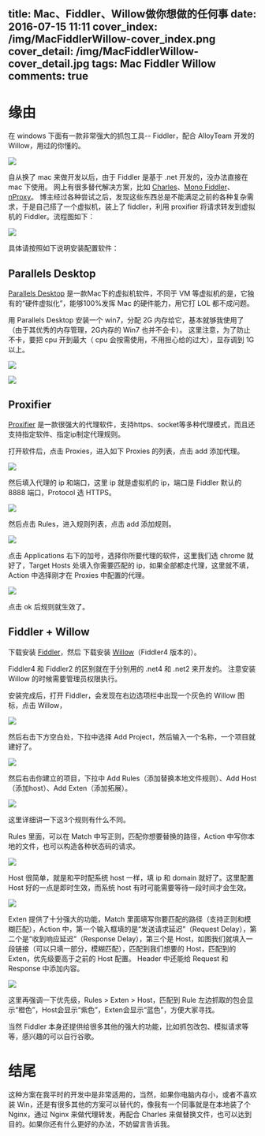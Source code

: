 title: Mac、Fiddler、Willow做你想做的任何事
date: 2016-07-15 11:11
cover_index: /img/MacFiddlerWillow-cover_index.png
cover_detail: /img/MacFiddlerWillow-cover_detail.jpg
tags: Mac Fiddler Willow
comments: true
---

# 缘由

在 windows 下面有一款非常强大的抓包工具-- Fiddler，配合 AlloyTeam 开发的 Willow，用过的你懂的。

![](/img/MacFiddlerWillow-1.png)

自从换了 mac 来做开发以后，由于 Fiddler 是基于 .net 开发的，没办法直接在 mac 下使用。
网上有很多替代解决方案，比如 [Charles](https://www.charlesproxy.com/)、[Mono Fiddler](http://www.mono-project.com/download/)、[nProxy](https://github.com/goddyZhao/nproxy)。
博主经过各种尝试之后，发现这些东西总是不能满足之前的各种复杂需求，于是自己搭了一个虚拟机，装上了 fiddler，利用 proxifier 将请求转发到虚拟机的 Fiddler。流程图如下：

![](/img/MacFiddlerWillow-process.png)

具体请按照如下说明安装配置软件：

## Parallels Desktop

[Parallels Desktop](http://www.parallels.com/cn/) 是一款Mac下的虚拟机软件，不同于 VM 等虚拟机的是，它独有的“硬件虚拟化”，能够100%发挥 Mac 的硬件能力，用它打 LOL 都不成问题。

用 Parallels Desktop 安装一个 win7，分配 2G 内存给它，基本就够我使用了（由于其优秀的内存管理，2G内存的 Win7 也并不会卡）。
这里注意，为了防止不卡，要把 cpu 开到最大（ cpu 会按需使用，不用担心给的过大），显存调到 1G 以上。

![](/img/MacFiddlerWillow-2.png)

![](/img/MacFiddlerWillow-3.png)

## Proxifier

[Proxifier](https://www.proxifier.com/) 是一款很强大的代理软件，支持https、socket等多种代理模式，而且还支持指定软件、指定ip制定代理规则。

打开软件后，点击 Proxies，进入如下 Proxies 的列表，点击 add 添加代理。

![](/img/MacFiddlerWillow-4.png)

然后填入代理的 ip 和端口，这里 ip 就是虚拟机的 ip，端口是 Fiddler 默认的 8888 端口，Protocol 选 HTTPS。

![](/img/MacFiddlerWillow-5.png)

然后点击 Rules，进入规则列表，点击 add 添加规则。

![](/img/MacFiddlerWillow-6.png)

点击 Applications 右下的加号，选择你所要代理的软件，这里我们选 chrome 就好了，Target Hosts 处填入你需要匹配的 ip，如果全部都走代理，这里就不填，Action 中选择刚才在 Proxies 中配置的代理。

![](/img/MacFiddlerWillow-7.png)

点击 ok 后规则就生效了。

## Fiddler + Willow

下载安装 [Fiddler](https://www.telerik.com/download/fiddler)，然后 下载安装 [Willow](/data/willow.7z)（Fiddler4 版本的）。

Fiddler4 和 Fiddler2 的区别就在于分别用的 .net4 和 .net2 来开发的。
注意安装 Willow 的时候需要管理员权限执行。

安装完成后，打开 Fiddler，会发现在右边选项栏中出现一个灰色的 Willow 图标，点击 Willow，

![](/img/MacFiddlerWillow-8.png)

然后右击下方空白处，下拉中选择 Add Project，然后输入一个名称，一个项目就建好了。

![](/img/MacFiddlerWillow-9.png)

然后右击你建立的项目，下拉中 Add Rules（添加替换本地文件规则）、Add Host（添加host）、Add Exten（添加拓展）。

![](/img/MacFiddlerWillow-10.png)

这里详细讲一下这3个规则有什么不同。

Rules 里面，可以在 Match 中写正则，匹配你想要替换的路径，Action 中写你本地的文件，也可以构造各种状态码的请求。

![](/img/MacFiddlerWillow-11.png)

Host 很简单，就是和平时配系统 host 一样，填 ip 和 domain 就好了。这里配置 Host 好的一点是即时生效，而系统 host 有时可能需要等待一段时间才会生效。

![](/img/MacFiddlerWillow-12.png)

Exten 提供了十分强大的功能，Match 里面填写你要匹配的路径（支持正则和模糊匹配），Action 中，第一个输入框填的是“发送请求延迟”（Request Delay），第二个是“收到响应延迟”（Response Delay），第三个是 Host，如图我们就填入一段链接（可以只填一部分，模糊匹配），匹配到我们想要的 Host，匹配到的 Exten，优先级要高于之前的 Host 配置。
Header 中还能给 Request 和 Response 中添加内容。

![](/img/MacFiddlerWillow-13.png)

这里再强调一下优先级，Rules > Exten > Host，匹配到 Rule 左边抓取的包会显示“橙色”，Host会显示“紫色”，Exten会显示“蓝色”，方便大家寻找。

当然 Fiddler 本身还提供给很多其他的强大的功能，比如抓包改包、模拟请求等等，感兴趣的可以自行谷歌。


# 结尾

这种方案在我平时的开发中是非常适用的，当然，如果你电脑内存小，或者不喜欢装 Win，还是有很多其他的方案可以替代的，像我有一个同事就是在本地装了个 Nginx，通过 Nginx 来做代理转发，再配合 Charles 来做替换文件，也可以达到目的。如果你还有什么更好的办法，不妨留言告诉我。